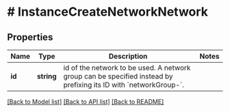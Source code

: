 # # InstanceCreateNetworkNetwork

## Properties

Name | Type | Description | Notes
------------ | ------------- | ------------- | -------------
**id** | **string** | id of the network to be used. A network group can be specified instead by prefixing its ID with &#x60;networkGroup-&#x60;. |

[[Back to Model list]](../../README.md#models) [[Back to API list]](../../README.md#endpoints) [[Back to README]](../../README.md)

